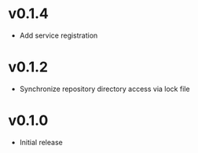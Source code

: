 # v0.1.4
* Add service registration

# v0.1.2
* Synchronize repository directory access via lock file

# v0.1.0
* Initial release
